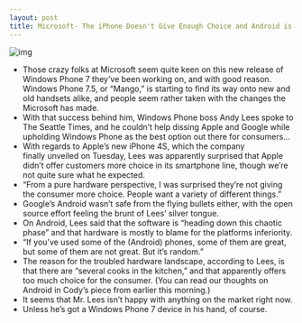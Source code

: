 ```yaml
---
layout: post
title: Microsoft- The iPhone Doesn't Give Enough Choice and Android is Chaotic
---
```

![img](http://media.idownloadblog.com/wp-content/uploads/2011/10/andylees-ms.jpeg)
* Those crazy folks at Microsoft seem quite keen on this new release of Windows Phone 7 they’ve been working on, and with good reason. Windows Phone 7.5, or “Mango,” is starting to find its way onto new and old handsets alike, and people seem rather taken with the changes the Microsoft has made.
* With that success behind him, Windows Phone boss Andy Lees spoke to The Seattle Times, and he couldn’t help dissing Apple and Google while upholding Windows Phone as the best option out there for consumers…
* With regards to Apple’s new iPhone 4S, which the company finally unveiled on Tuesday, Lees was apparently surprised that Apple didn’t offer customers more choice in its smartphone line, though we’re not quite sure what he expected.
* “From a pure hardware perspective, I was surprised they’re not giving the consumer more choice. People want a variety of different things.”
* Google’s Android wasn’t safe from the flying bullets either, with the open source effort feeling the brunt of Lees’ silver tongue.
* On Android, Lees said that the software is “heading down this chaotic phase” and that hardware is mostly to blame for the platforms inferiority.
* “If you’ve used some of the (Android) phones, some of them are great, but some of them are not great. But it’s random.”
* The reason for the troubled hardware landscape, according to Lees, is that there are “several cooks in the kitchen,” and that apparently offers too much choice for the consumer. (You can read our thoughts on Android in Cody’s piece from earlier this morning.)
* It seems that Mr. Lees isn’t happy with anything on the market right now.
* Unless he’s got a Windows Phone 7 device in his hand, of course.

